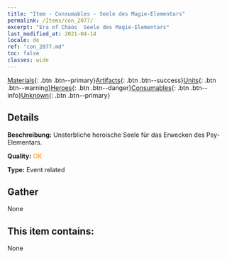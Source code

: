 ```yaml
---
title: "Item - Consumables - Seele des Magie-Elementars"
permalink: /Items/con_2077/
excerpt: "Era of Chaos  Seele des Magie-Elementars"
last_modified_at: 2021-04-14
locale: de
ref: "con_2077.md"
toc: false
classes: wide
---
```

 [Materials](/de/Items/){: .btn .btn--primary}[Artifacts](/de/Items/Artifacts/){: .btn .btn--success}[Units](/de/Items/Units/){: .btn .btn--warning}[Heroes](/de/Items/Heroes/){: .btn .btn--danger}[Consumables](/de/Items/Consumables/){: .btn .btn--info}[Unknown](/de/Items/Unknown/){: .btn .btn--primary}

## Details
 **Beschreibung:** Unsterbliche heroische Seele für das Erwecken des Psy-Elementars.

 **Quality:** <span style="color: #FF8C00">OK</span>

 **Type:** Event related

## Gather

  None

## This item contains:

  None

